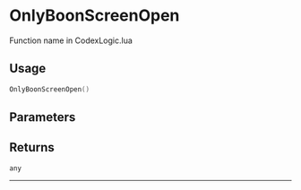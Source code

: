 # OnlyBoonScreenOpen
Function name in CodexLogic.lua
## Usage
```lua
OnlyBoonScreenOpen()
```
## Parameters

## Returns
`any`

---